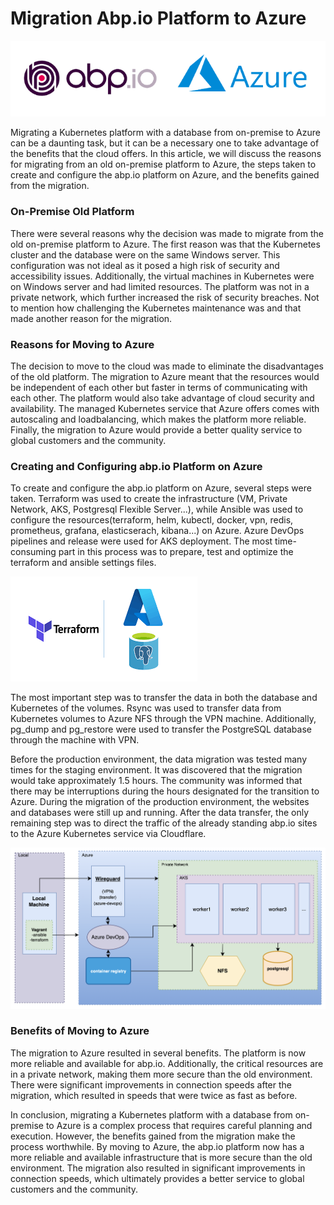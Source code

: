 
# Migration Abp.io Platform to Azure


![abpio-azure](images/abpio-azure.png)

Migrating a Kubernetes platform with a database from on-premise to Azure can be a daunting task, but it can be a necessary one to take advantage of the benefits that the cloud offers. In this article, we will discuss the reasons for migrating from an old on-premise platform  to Azure, the steps taken to create and configure the abp.io platform on Azure, and the benefits gained from the migration.

### On-Premise Old Platform

There were several reasons why the decision was made to migrate from the old on-premise platform to Azure. The first reason was that the Kubernetes cluster and the database were on the same Windows server. This configuration was not ideal as it posed a high risk of security and accessibility issues. Additionally, the virtual machines in Kubernetes were on Windows server and had limited resources. The platform was not in a private network, which further increased the risk of security breaches. Not to mention how challenging the Kubernetes maintenance was and that made another reason for the migration.

### Reasons for Moving to Azure

The decision to move to the cloud was made to eliminate the disadvantages of the old platform. The migration to Azure meant that the resources would be independent of each other but faster in terms of communicating with each other. The platform would also take advantage of cloud security and availability. The managed Kubernetes service that Azure offers comes with autoscaling and loadbalancing, which makes the platform more reliable. Finally, the migration to Azure would provide a better quality service to global customers and the community.

### Creating and Configuring abp.io Platform on Azure

To create and configure  the abp.io platform on Azure, several steps were taken. Terraform was used to create the infrastructure (VM, Private Network, AKS, Postgresql Flexible Server...), while Ansible was used to configure the resources(terraform, helm, kubectl, docker, vpn, redis, prometheus, grafana, elasticserach, kibana...) on Azure. Azure DevOps pipelines and release were used for AKS deployment. The most time-consuming part in this process was to prepare, test and optimize the terraform and ansible settings files.

![terraform-azure](images/terraform-azure.png)

The most important step was to transfer the data in both the database and Kubernetes of the volumes. Rsync was used to transfer data from Kubernetes volumes to Azure NFS through the VPN machine. Additionally, pg_dump and pg_restore were used to transfer the PostgreSQL database through the machine with VPN. 

Before the production environment, the data migration was tested many times for the staging environment. It was discovered that the migration would take approximately 1.5 hours. The community was informed that there may be interruptions during the hours designated for the transition to Azure. During the migration of the production environment, the websites and databases were still up and running. After the data transfer, the only remaining step was to direct the traffic of the already standing abp.io sites to the Azure Kubernetes service via Cloudflare.

![az-infra](images/az-infra.png)

### Benefits of Moving to Azure

The migration to Azure resulted in several benefits. The platform is now more reliable and available for abp.io. Additionally, the critical resources are in a private network, making them more secure than the old environment. There were significant improvements in connection speeds after the migration, which resulted in speeds that were twice as fast as before.

In conclusion, migrating a Kubernetes platform with a database from on-premise to Azure is a complex process that requires careful planning and execution. However, the benefits gained from the migration make the process worthwhile. By moving to Azure, the abp.io platform now has a more reliable and available infrastructure that is more secure than the old environment. The migration also resulted in significant improvements in connection speeds, which ultimately provides a better service to global customers and the community.



